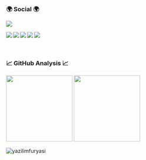 <!-- <img align="left" src="https://img.shields.io/badge/Python-14354C?style=for-the-badge&logo=python&logoColor=white"/>
<img align="left" src="https://img.shields.io/badge/C-00599C?style=for-the-badge&logo=c&logoColor=white"/>
 

<br><br><br>-->


### 🌍 Social 🌍
<a href="https://yazilimfuryasi.com" target="blank"><img src="https://img.shields.io/website-up-down-green-red/http/yazilimfuryasi.com"/></a>
<p align="left">
  <a href="https://instagram.com/yazilimfuryasi" target="blank"><img align="left" src="https://img.shields.io/badge/Instagram-242424?style=for-the-badge&logo=Instagram&logoColor=black&labelColor=fed142"/></a>
  <a href="https://youtube.com/yazilimfuryasi" target="blank"><img align="left" src="https://img.shields.io/badge/Youtube-242424?style=for-the-badge&logo=Youtube&logoColor=black&labelColor=fed142"/></a>
<a href="https://twitter.com/yazilimfuryasi" target="blank"><img align="left" src="https://img.shields.io/badge/Twitter-242424?style=for-the-badge&logo=Twitter&logoColor=black&labelColor=fed142"/></a>
  <a href="https://facebook.com/yazilimfuryasi" target="blank"><img align="left" src="https://img.shields.io/badge/Facebook-242424?style=for-the-badge&logo=Facebook&logoColor=black&labelColor=fed142"/></a>
  <a href="https://www.linkedin.com/company/yazilimfuryasi" target="blank"><img align="left" src="https://img.shields.io/badge/Linkedin-242424?style=for-the-badge&logo=Linkedin&logoColor=black&labelColor=fed142"/></a>
</p>





<br><br><br>

### 📈 GitHub Analysis 📈

<p align="left">
<img height="180em" src="https://github-readme-stats.vercel.app/api?username=yazilimfuryasi&&show_icons=true&title_color=fed142&icon_color=40a8d3&text_color=daf7dc&bg_color=242424"/>
<img height="180em" align="" src="https://github-readme-stats.vercel.app/api/top-langs/?username=yazilimfuryasi&theme=dark&hide_langs_below=4312&title_color=fed142&text_color=daf7dc&bg_color=242424"/>
</p>


<img src="https://komarev.com/ghpvc/?username=yazilimfuryasi&label=Profile views&color=green&style=flat-square" alt="yazilimfuryasi"/>
<!-- <img alt="YouTube Channel Views" src="https://img.shields.io/youtube/channel/views/UC6wywOaCaB-Lemi6YMuHlUg?label=YouTube%20Channel%20Views&style=flat-square"> -->
